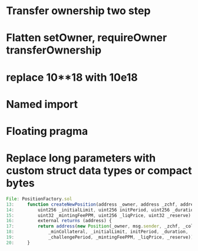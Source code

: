# Transfer ownership two step

# Flatten setOwner, requireOwner transferOwnership

# replace 10\*\*18 with 10e18

# Named import

# Floating pragma

# Replace long parameters with custom struct data types or compact bytes

```js
File: PositionFactory.sol
13:     function createNewPosition(address _owner, address _zchf, address _collateral, uint256 _minCollateral,
14:         uint256 _initialLimit, uint256 initPeriod, uint256 _duration, uint256 _challengePeriod,
15:         uint32 _mintingFeePPM, uint256 _liqPrice, uint32 _reserve)
16:         external returns (address) {
17:         return address(new Position(_owner, msg.sender, _zchf, _collateral,
18:             _minCollateral, _initialLimit, initPeriod, _duration,
19:             _challengePeriod, _mintingFeePPM, _liqPrice, _reserve));
20:     }
```
